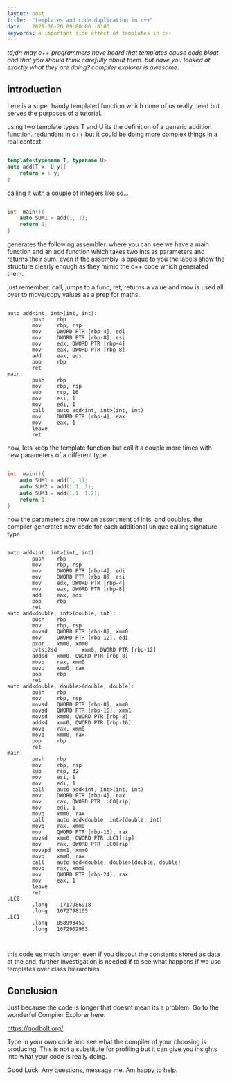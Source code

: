 ```yaml
---
layout: post
title:  "templates and code duplication in c++"
date:   2021-06-20 09:00:00 -0100
keywords: a important side effect of templates in c++
---
```



<em>td;dr: may c++ programmers have heard that templates cause code bloat and that you should think carefully about them. but have you looked at exactly what they are doing? compiler explorer is awesome.</em>


## introduction

here is a super handy templated function which none of us really need but serves the purposes of a tutorial.

using two template types T and U its the definition of a generic addition function. redundant in c++ but it could be doing more complex things in a real context.

```cpp

template<typename T, typename U>
auto add(T x, U y){
    return x + y;
}

```

calling it with a couple of integers like so...

```cpp

int  main(){
    auto SUM1 = add(1, 1);
    return 1;
}

```
generates the following assembler. where you can see we have a main function and an add function which takes two ints as parameters and returns their sum. even if the assembly is opaque to you the labels show the structure clearly enough as they mimic the c++ code which generated them.

just remember: call, jumps to a func, ret, returns a value and  mov is used all over to move/copy values as a prep for maths.

```assembly

auto add<int, int>(int, int):
        push    rbp
        mov     rbp, rsp
        mov     DWORD PTR [rbp-4], edi
        mov     DWORD PTR [rbp-8], esi
        mov     edx, DWORD PTR [rbp-4]
        mov     eax, DWORD PTR [rbp-8]
        add     eax, edx
        pop     rbp
        ret
main:
        push    rbp
        mov     rbp, rsp
        sub     rsp, 16
        mov     esi, 1
        mov     edi, 1
        call    auto add<int, int>(int, int)
        mov     DWORD PTR [rbp-4], eax
        mov     eax, 1
        leave
        ret

```


now, lets keep the template function but call it a couple more times with new parameters of a different type. 


```cpp

int  main(){
    auto SUM1 = add(1, 1);
    auto SUM2 = add(1.1, 1);
    auto SUM3 = add(1.1, 1.2);
    return 1;
}

```

now the parameters are now an assortment of ints, and doubles, the compiler generates new code for each additional unique calling signature type.


```assembly

auto add<int, int>(int, int):
        push    rbp
        mov     rbp, rsp
        mov     DWORD PTR [rbp-4], edi
        mov     DWORD PTR [rbp-8], esi
        mov     edx, DWORD PTR [rbp-4]
        mov     eax, DWORD PTR [rbp-8]
        add     eax, edx
        pop     rbp
        ret
auto add<double, int>(double, int):
        push    rbp
        mov     rbp, rsp
        movsd   QWORD PTR [rbp-8], xmm0
        mov     DWORD PTR [rbp-12], edi
        pxor    xmm0, xmm0
        cvtsi2sd        xmm0, DWORD PTR [rbp-12]
        addsd   xmm0, QWORD PTR [rbp-8]
        movq    rax, xmm0
        movq    xmm0, rax
        pop     rbp
        ret
auto add<double, double>(double, double):
        push    rbp
        mov     rbp, rsp
        movsd   QWORD PTR [rbp-8], xmm0
        movsd   QWORD PTR [rbp-16], xmm1
        movsd   xmm0, QWORD PTR [rbp-8]
        addsd   xmm0, QWORD PTR [rbp-16]
        movq    rax, xmm0
        movq    xmm0, rax
        pop     rbp
        ret
main:
        push    rbp
        mov     rbp, rsp
        sub     rsp, 32
        mov     esi, 1
        mov     edi, 1
        call    auto add<int, int>(int, int)
        mov     DWORD PTR [rbp-4], eax
        mov     rax, QWORD PTR .LC0[rip]
        mov     edi, 1
        movq    xmm0, rax
        call    auto add<double, int>(double, int)
        movq    rax, xmm0
        mov     QWORD PTR [rbp-16], rax
        movsd   xmm0, QWORD PTR .LC1[rip]
        mov     rax, QWORD PTR .LC0[rip]
        movapd  xmm1, xmm0
        movq    xmm0, rax
        call    auto add<double, double>(double, double)
        movq    rax, xmm0
        mov     QWORD PTR [rbp-24], rax
        mov     eax, 1
        leave
        ret
.LC0:
        .long   -1717986918
        .long   1072798105
.LC1:
        .long   858993459
        .long   1072902963



```

this code us much longer. even if you discout the constants stored as data at the end. further investigation is needed if to see what happens if we use templates over class hierarchies.

## Conclusion

Just because the code is longer that doesnt mean its a problem. Go to the wonderful Compiler Explorer here:

https://godbolt.org/

Type in your own code and see what the compiler of your choosing is producing. This is not a substitute for profiling but it can give you insights into what your code is really doing.

Good Luck.
Any questions, message me. Am happy to help.